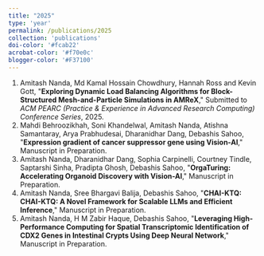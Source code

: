 ```yaml
---
title: "2025"
type: 'year'
permalink: /publications/2025
collection: 'publications'
doi-color: '#fcab22'
acrobat-color: '#f70e0c'
blogger-color: '#F37100'
---
```

1. Amitash Nanda, Md Kamal Hossain Chowdhury, Hannah Ross and Kevin Gott, "**Exploring Dynamic Load Balancing Algorithms for Block-Structured Mesh-and-Particle Simulations in AMReX**," Submitted to *ACM PEARC (Practice & Experience in Advanced Research Computing) Conference Series*, 2025.
1. Mahdi Behroozikhah, Soni Khandelwal, Amitash Nanda, Atishna Samantaray, Arya Prabhudesai, Dharanidhar Dang, Debashis Sahoo, "**Expression gradient of cancer suppressor gene using Vision-AI**," Manuscript in Preparation.
1. Amitash Nanda, Dharanidhar Dang, Sophia Carpinelli, Courtney Tindle, Saptarshi Sinha, Pradipta Ghosh, Debashis Sahoo, "**OrgaTuring: Accelerating Organoid Discovery with Vision-AI**," Manuscript in Preparation.
1. Amitash Nanda, Sree Bhargavi Balija, Debashis Sahoo, "**CHAI-KTQ: CHAI-KTQ: A Novel Framework for Scalable LLMs and Efficient Inference**," Manuscript in Preparation.  
1. Amitash Nanda, H M Zabir Haque, Debashis Sahoo, "**Leveraging High-Performance Computing for Spatial Transcriptomic Identification of CDX2 Genes in Intestinal Crypts Using Deep Neural Network**," Manuscript in Preparation.  


    





